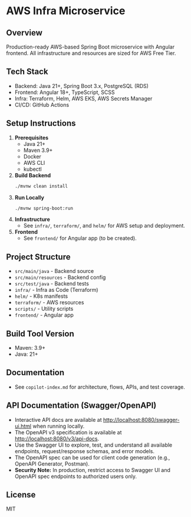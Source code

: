 # AWS Infra Microservice

## Overview
Production-ready AWS-based Spring Boot microservice with Angular frontend. All infrastructure and resources are sized for AWS Free Tier.

## Tech Stack
- Backend: Java 21+, Spring Boot 3.x, PostgreSQL (RDS)
- Frontend: Angular 18+, TypeScript, SCSS
- Infra: Terraform, Helm, AWS EKS, AWS Secrets Manager
- CI/CD: GitHub Actions

## Setup Instructions
1. **Prerequisites**
   - Java 21+
   - Maven 3.9+
   - Docker
   - AWS CLI
   - kubectl
2. **Build Backend**
   ```sh
   ./mvnw clean install
   ```
3. **Run Locally**
   ```sh
   ./mvnw spring-boot:run
   ```
4. **Infrastructure**
   - See `infra/`, `terraform/`, and `helm/` for AWS setup and deployment.
5. **Frontend**
   - See `frontend/` for Angular app (to be created).

## Project Structure
- `src/main/java` - Backend source
- `src/main/resources` - Backend config
- `src/test/java` - Backend tests
- `infra/` - Infra as Code (Terraform)
- `helm/` - K8s manifests
- `terraform/` - AWS resources
- `scripts/` - Utility scripts
- `frontend/` - Angular app

## Build Tool Version
- Maven: 3.9+
- Java: 21+

## Documentation
- See `copilot-index.md` for architecture, flows, APIs, and test coverage.

## API Documentation (Swagger/OpenAPI)

- Interactive API docs are available at [http://localhost:8080/swagger-ui.html](http://localhost:8080/swagger-ui.html) when running locally.
- The OpenAPI v3 specification is available at [http://localhost:8080/v3/api-docs](http://localhost:8080/v3/api-docs).
- Use the Swagger UI to explore, test, and understand all available endpoints, request/response schemas, and error models.
- The OpenAPI spec can be used for client code generation (e.g., OpenAPI Generator, Postman).
- **Security Note:** In production, restrict access to Swagger UI and OpenAPI spec endpoints to authorized users only.

## License
MIT
